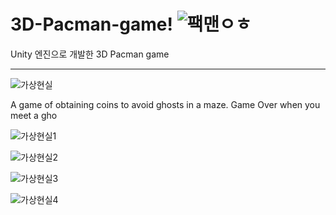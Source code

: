 # 3D-Pacman-game! ![팩맨ㅇㅎ](https://user-images.githubusercontent.com/26848932/81146776-e741f980-8fb3-11ea-8697-7f3dbbfa4a48.png)
Unity 엔진으로 개발한 3D Pacman game 

---------------------------------------------------------------------------------------------------------
![가상현실](https://user-images.githubusercontent.com/26848932/81145974-5d456100-8fb2-11ea-800f-5afac60a6cef.png)

A game of obtaining coins to avoid ghosts in a maze.
Game Over when you meet a gho

![가상현실1](https://user-images.githubusercontent.com/26848932/81146186-bd3c0780-8fb2-11ea-87a0-528a57413628.png)


![가상현실2](https://user-images.githubusercontent.com/26848932/81146189-bdd49e00-8fb2-11ea-9611-ce1ee3275d5b.png)


![가상현실3](https://user-images.githubusercontent.com/26848932/81146190-be6d3480-8fb2-11ea-9390-2823747c5ace.png)


![가상현실4](https://user-images.githubusercontent.com/26848932/81146191-be6d3480-8fb2-11ea-87de-3ea1e7b596aa.png)

